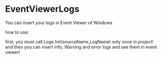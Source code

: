 # EventViewerLogs
You can insert your logs in Event Viewer of Windows

how to use:

first, you must call Logs.Init(sourceName,LogName) only once in project! 
and then you can insert info, Warning and error logs and see them in event viewer!
